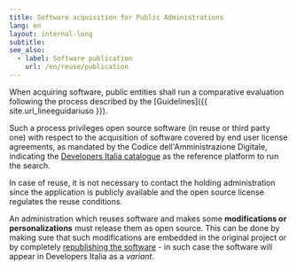 ```yaml
---
title: Software acquisition for Public Administrations 
lang: en
layout: internal-long
subtitle:
see_also:
  - label: Software publication  
    url: /en/reuse/publication
---
```


When acquiring software, public entities shall run a comparative evaluation
following the process described by the [Guidelines]({{ site.url_lineeguidariuso }}).

Such a process privileges open source software (in reuse or third party one)
with respect to the acquisition of software covered by end user license
agreements, as mandated by the Codice dell'Amministrazione Digitale, indicating
the [Developers Italia catalogue](/en/software) as the reference platform to run
the search.

In case of reuse, it is not necessary to contact the holding administration
since the application is publicly available and the open source license
regulates the reuse conditions.

An administration which reuses software and makes some **modifications or
personalizations** must release them as open source. This can be done by making
sure that such modifications are embedded in the original project or by
completely [republishing the software](/en/reuse/publication) - in such case the
software will appear in Developers Italia as a *variant*.
